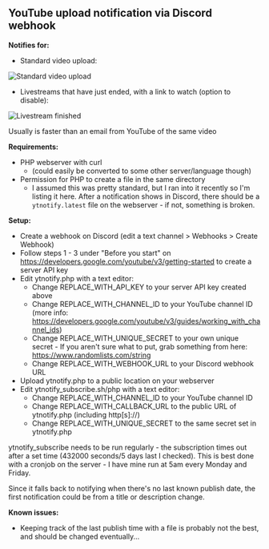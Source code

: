 ## YouTube upload notification via Discord webhook

**Notifies for:**

- Standard video upload:

![Standard video upload](demo.png)

- Livestreams that have just ended, with a link to watch (option to disable):

![Livestream finished](demolivefinished.png)


Usually is faster than an email from YouTube of the same video



**Requirements:**
- PHP webserver with curl
  * (could easily be converted to some other server/language though)
- Permission for PHP to create a file in the same directory
  * I assumed this was pretty standard, but I ran into it recently so I'm listing it here. After a notification shows in Discord, there should be a `ytnotify.latest` file on the webserver - if not, something is broken.


**Setup:**
- Create a webhook on Discord (edit a text channel > Webhooks > Create Webhook)
- Follow steps 1 - 3 under "Before you start" on https://developers.google.com/youtube/v3/getting-started to create a server API key
- Edit ytnotify.php with a text editor:
  * Change REPLACE_WITH_API_KEY to your server API key created above
  * Change REPLACE_WITH_CHANNEL_ID to your YouTube channel ID (more info: https://developers.google.com/youtube/v3/guides/working_with_channel_ids)
  * Change REPLACE_WITH_UNIQUE_SECRET to your own unique secret - If you aren't sure what to put, grab something from here: https://www.randomlists.com/string
  * Change REPLACE_WITH_WEBHOOK_URL to your Discord webhook URL
- Upload ytnotify.php to a public location on your webserver
- Edit ytnotify_subscribe.sh/php with a text editor:
  * Change REPLACE_WITH_CHANNEL_ID to your YouTube channel ID
  * Change REPLACE_WITH_CALLBACK_URL to the public URL of ytnotify.php (including http[s]://)
  * Change REPLACE_WITH_UNIQUE_SECRET to the same secret set in ytnotify.php

ytnotify_subscribe needs to be run regularly - the subscription times out after a set time (432000 seconds/5 days last I checked).
This is best done with a cronjob on the server - I have mine run at 5am every Monday and Friday.

Since it falls back to notifying when there's no last known publish date, the first notification could be from a title or description change.


**Known issues:**
- Keeping track of the last publish time with a file is probably not the best, and should be changed eventually...
